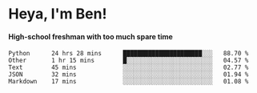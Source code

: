 # Heya, I'm Ben!
#### High-school freshman with too much spare time

<!--START_SECTION:waka-->
```text
Python      24 hrs 28 mins      ██████████████████████░░░   88.70 % 
Other       1 hr 15 mins        █░░░░░░░░░░░░░░░░░░░░░░░░   04.57 % 
Text        45 mins             ░░░░░░░░░░░░░░░░░░░░░░░░░   02.77 % 
JSON        32 mins             ░░░░░░░░░░░░░░░░░░░░░░░░░   01.94 % 
Markdown    17 mins             ░░░░░░░░░░░░░░░░░░░░░░░░░   01.08 %
```
<!--END_SECTION:waka-->
